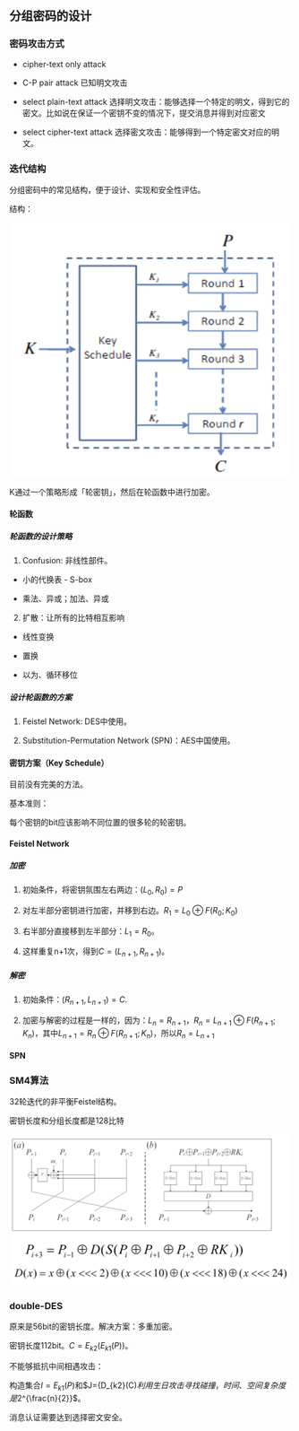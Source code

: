 ## 分组密码的设计

### 密码攻击方式

* cipher-text only attack

* C-P pair attack 已知明文攻击

* select plain-text attack 选择明文攻击：能够选择一个特定的明文，得到它的密文。比如说在保证一个密钥不变的情况下，提交消息并得到对应密文

* select cipher-text attack 选择密文攻击：能够得到一个特定密文对应的明文。

### 迭代结构

分组密码中的常见结构，便于设计、实现和安全性评估。

结构：

![](iter_struct.png)

K通过一个策略形成「轮密钥」，然后在轮函数中进行加密。

#### 轮函数

##### 轮函数的设计策略

1. Confusion: 非线性部件。

* 小的代换表 - S-box

* 乘法、异或；加法、异或

2. 扩散：让所有的比特相互影响

* 线性变换

* 置换

* 以为、循环移位

##### 设计轮函数的方案

1. Feistel Network: DES中使用。

2. Substitution-Permutation Network (SPN)：AES中国使用。

#### 密钥方案（Key Schedule）

目前没有完美的方法。

基本准则：

每个密钥的bit应该影响不同位置的很多轮的轮密钥。

#### Feistel Network

##### 加密

1. 初始条件，将密钥氛围左右两边：$(L_0, R_0) = P$

2. 对左半部分密钥进行加密，并移到右边。$R_1 = L_0 \oplus F(R_0; K_0)$

3. 右半部分直接移到左半部分：$L_1 = R_0$。

4. 这样重复n+1次，得到$C = (L_{n+1}, R_{n+1})$。

##### 解密

1. 初始条件：$(R_{n+1}, L_{n+1}) = C$.

2. 加密与解密的过程是一样的，因为：$L_n = R_{n+1}$，$R_n = L_{n+1} \oplus F(R_{n+1};K_n)$，其中$L_{n+1} = R_n \oplus F(R_{n+1}; K_n)$，所以$R_n = L_{n+1}$

#### SPN

### SM4算法

32轮迭代的非平衡Feistel结构。

密钥长度和分组长度都是128比特

![](SM4.png)

### double-DES

原来是56bit的密钥长度。解决方案：多重加密。

密钥长度112bit。$C=E_{k2}(E_{k1}(P))$。

不能够抵抗中间相遇攻击：

构造集合$I={E_{k1}(P)}$和$J={D_{k2}(C)$利用生日攻击寻找碰撞，时间、空间复杂度是$2^{\frac{n}{2}}$。






消息认证需要达到选择密文安全。

